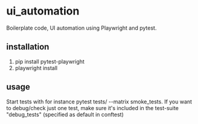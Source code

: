 # ui_automation

Boilerplate code, UI automation using Playwright and pytest.

## installation

1. pip install pytest-playwright
2. playwright install

## usage

Start tests with for instance pytest tests/ --matrix smoke_tests. If you want to debug/check just one test, make sure it's included in the test-suite "debug_tests" (specified as default in conftest)